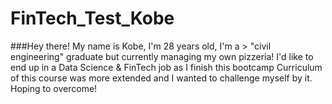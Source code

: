# FinTech_Test_Kobe
###Hey there!
My name is Kobe, I'm 28 years old, I'm a > "civil engineering" graduate but currently managing my own pizzeria!
I'd like to end up in a Data Science & FinTech job as I finish this bootcamp
Curriculum of this course was more extended and I wanted to challenge myself by it. Hoping to overcome!
